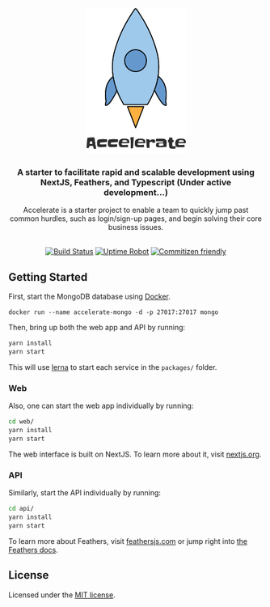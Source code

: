 <div align="center">
  <img src="packages/web/static/accelerate-starter.png" width="200" title="Accelerate Starter">
  <h3>
    A starter to facilitate rapid and scalable development using NextJS, Feathers, and Typescript (Under active development...)
  </h3>
  <div>
    Accelerate is a starter project to enable a team to quickly jump past common hurdles, such as login/sign-up pages, and begin solving their core business issues.
  </div>
  <br />

[![Build Status](https://travis-ci.com/chase-adams/accelerate-starter.svg?branch=master)](https://travis-ci.com/chase-adams/accelerate-starter)
[![Uptime Robot](https://img.shields.io/uptimerobot/ratio/m782175114-036d055bce99279de3d423f5.svg)](https://stats.uptimerobot.com/49G0WUOLW)
[![Commitizen friendly](https://img.shields.io/badge/commitizen-friendly-brightgreen.svg)](http://commitizen.github.io/cz-cli/)

</div>

## Getting Started

First, start the MongoDB database using [Docker](https://www.docker.com/).

```
docker run --name accelerate-mongo -d -p 27017:27017 mongo
```

Then, bring up both the web app and API by running:

```bash
yarn install
yarn start
```

This will use [lerna](https://github.com/lerna/lerna) to start each service in the `packages/` folder.

### Web

Also, one can start the web app individually by running:

```bash
cd web/
yarn install
yarn start
```

The web interface is built on NextJS. To learn more about it, visit [nextjs.org](https://nextjs.org/).

### API

Similarly, start the API individually by running:

```bash
cd api/
yarn install
yarn start
```

To learn more about Feathers, visit [feathersjs.com](http://feathersjs.com) or jump right into [the Feathers docs](http://docs.feathersjs.com).

## License

Licensed under the [MIT license](LICENSE).
